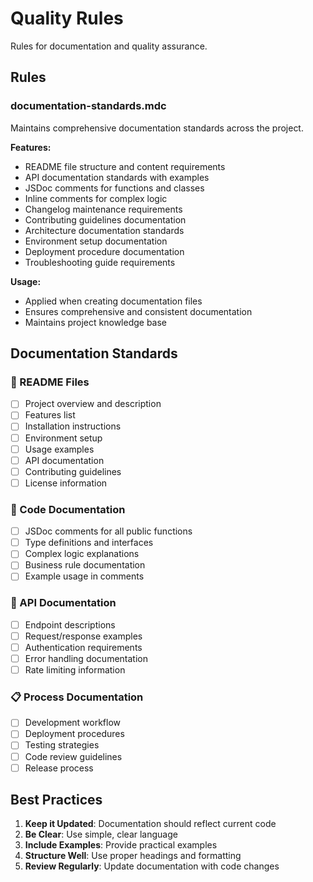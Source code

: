 # Quality Rules

Rules for documentation and quality assurance.

## Rules

### documentation-standards.mdc
Maintains comprehensive documentation standards across the project.

**Features:**
- README file structure and content requirements
- API documentation standards with examples
- JSDoc comments for functions and classes
- Inline comments for complex logic
- Changelog maintenance requirements
- Contributing guidelines documentation
- Architecture documentation standards
- Environment setup documentation
- Deployment procedure documentation
- Troubleshooting guide requirements

**Usage:**
- Applied when creating documentation files
- Ensures comprehensive and consistent documentation
- Maintains project knowledge base

## Documentation Standards

### 📖 README Files
- [ ] Project overview and description
- [ ] Features list
- [ ] Installation instructions
- [ ] Environment setup
- [ ] Usage examples
- [ ] API documentation
- [ ] Contributing guidelines
- [ ] License information

### 📝 Code Documentation
- [ ] JSDoc comments for all public functions
- [ ] Type definitions and interfaces
- [ ] Complex logic explanations
- [ ] Business rule documentation
- [ ] Example usage in comments

### 🔧 API Documentation
- [ ] Endpoint descriptions
- [ ] Request/response examples
- [ ] Authentication requirements
- [ ] Error handling documentation
- [ ] Rate limiting information

### 📋 Process Documentation
- [ ] Development workflow
- [ ] Deployment procedures
- [ ] Testing strategies
- [ ] Code review guidelines
- [ ] Release process

## Best Practices

1. **Keep it Updated**: Documentation should reflect current code
2. **Be Clear**: Use simple, clear language
3. **Include Examples**: Provide practical examples
4. **Structure Well**: Use proper headings and formatting
5. **Review Regularly**: Update documentation with code changes 